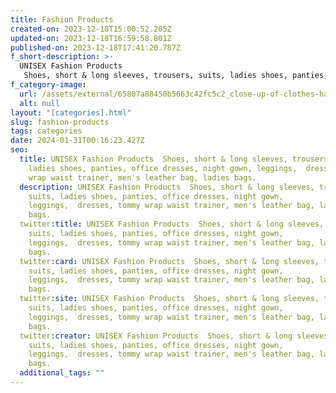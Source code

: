 ```yaml
---
title: Fashion Products
created-on: 2023-12-18T15:00:52.205Z
updated-on: 2023-12-18T16:59:58.801Z
published-on: 2023-12-18T17:41:20.787Z
f_short-description: >-
  UNISEX Fashion Products
   Shoes, short & long sleeves, trousers, suits, ladies shoes, panties, office dresses, night gown, leggings,  dresses, tommy wrap waist trainer, men's leather bag, ladies bags.
f_category-image:
  url: /assets/external/65807a88450b5663c42fc5c2_close-up-of-clothes-hanging-in-row-739240657-5a78b11f8e1b6e003715c0ec.jpg
  alt: null
layout: "[categories].html"
slug: fashion-products
tags: categories
date: 2024-01-31T00:16:23.427Z
seo:
  title: UNISEX Fashion Products  Shoes, short & long sleeves, trousers, suits,
    ladies shoes, panties, office dresses, night gown, leggings,  dresses, tommy
    wrap waist trainer, men's leather bag, ladies bags.
  description: UNISEX Fashion Products  Shoes, short & long sleeves, trousers,
    suits, ladies shoes, panties, office dresses, night gown,
    leggings,  dresses, tommy wrap waist trainer, men's leather bag, ladies
    bags.
  twitter:title: UNISEX Fashion Products  Shoes, short & long sleeves, trousers,
    suits, ladies shoes, panties, office dresses, night gown,
    leggings,  dresses, tommy wrap waist trainer, men's leather bag, ladies
    bags.
  twitter:card: UNISEX Fashion Products  Shoes, short & long sleeves, trousers,
    suits, ladies shoes, panties, office dresses, night gown,
    leggings,  dresses, tommy wrap waist trainer, men's leather bag, ladies
    bags.
  twitter:site: UNISEX Fashion Products  Shoes, short & long sleeves, trousers,
    suits, ladies shoes, panties, office dresses, night gown,
    leggings,  dresses, tommy wrap waist trainer, men's leather bag, ladies
    bags.
  twitter:creator: UNISEX Fashion Products  Shoes, short & long sleeves, trousers,
    suits, ladies shoes, panties, office dresses, night gown,
    leggings,  dresses, tommy wrap waist trainer, men's leather bag, ladies
    bags.
  additional_tags: ""
---
```

